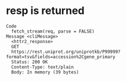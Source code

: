 # resp is returned

    Code
      fetch_stream(req, parse = FALSE)
    Message <cliMessage>
      <httr2_response>
      GET
      https://rest.uniprot.org/uniprotkb/P99999?format=tsv&fields=accession%2Cgene_primary
      Status: 200 OK
      Content-Type: text/plain
      Body: In memory (39 bytes)

